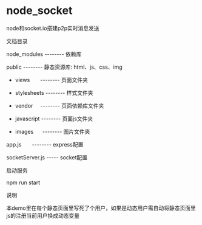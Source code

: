 # node_socket
node和socket.io搭建p2p实时消息发送

文档目录

node_modules -------- 依赖库

public       -------- 静态资源库: html、js、css、img

* views       -------- 页面文件夹
 
* stylesheets -------- 样式文件夹
 
* vendor      -------- 页面依赖库文件夹
 
* javascript  -------- 页面js文件夹
 
* images      -------- 图片文件夹
 
app.js       -------- express配置

socketServer.js ----- socket配置

启动服务

npm run start

说明

本demo里在每个静态页面里写死了个用户，如果是动态用户需自动将静态页面里js的注册当前用户换成动态变量

